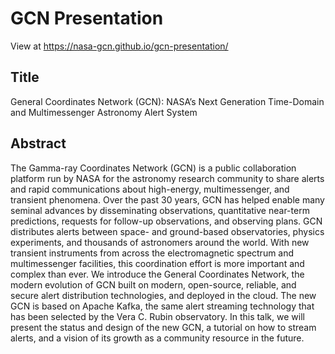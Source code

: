 # GCN Presentation

View at https://nasa-gcn.github.io/gcn-presentation/

## Title

General Coordinates Network (GCN): NASA’s Next Generation Time-Domain and Multimessenger Astronomy Alert System

## Abstract

The Gamma-ray Coordinates Network (GCN) is a public collaboration platform run by NASA for the astronomy research community to share alerts and rapid communications about high-energy, multimessenger, and transient phenomena. Over the past 30 years, GCN has helped enable many seminal advances by disseminating observations, quantitative near-term predictions, requests for follow-up observations, and observing plans. GCN distributes alerts between space- and ground-based observatories, physics experiments, and thousands of astronomers around the world. With new transient instruments from across the electromagnetic spectrum and multimessenger facilities, this coordination effort is more important and complex than ever. We introduce the General Coordinates Network, the modern evolution of GCN built on modern, open-source, reliable, and secure alert distribution technologies, and deployed in the cloud. The new GCN is based on Apache Kafka, the same alert streaming technology that has been selected by the Vera C. Rubin observatory. In this talk, we will present the status and design of the new GCN, a tutorial on how to stream alerts, and a vision of its growth as a community resource in the future.
